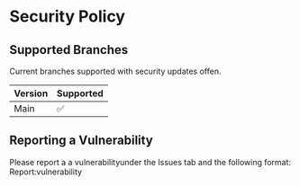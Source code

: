 # Security Policy

## Supported Branches

Current branches supported with security updates offen.

| Version | Supported          |
| ------- | ------------------ |
| Main    | :white_check_mark: |
## Reporting a Vulnerability
Please report a a vulnerabilityunder the Issues tab and the following format:
Report:vulnerability
<Enter the vulnerability>
<Enter your email for further contact>
<An V4 uuid>
